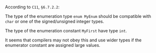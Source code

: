 According to `C11`, `§6.7.2.2`:

The type of the enumeration type `enum MyEnum` should be compatible with `char` or one of the signed/unsigned integer types.

The type of the enumeration constant `MyFirst` have type `int`.

It seems that compilers may not obey this and use wider types if the enumerator constant are assigned large values.

